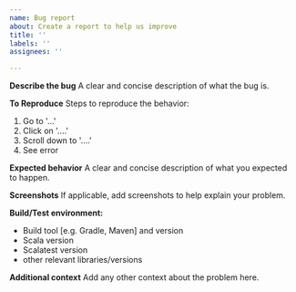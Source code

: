 ```yaml
---
name: Bug report
about: Create a report to help us improve
title: ''
labels: ''
assignees: ''

---
```


**Describe the bug**
A clear and concise description of what the bug is.

**To Reproduce**
Steps to reproduce the behavior:
1. Go to '...'
2. Click on '....'
3. Scroll down to '....'
4. See error

**Expected behavior**
A clear and concise description of what you expected to happen.

**Screenshots**
If applicable, add screenshots to help explain your problem.

**Build/Test environment:**
 - Build tool [e.g. Gradle, Maven] and version 
 - Scala version
 - Scalatest version
 - other relevant libraries/versions

**Additional context**
Add any other context about the problem here.
